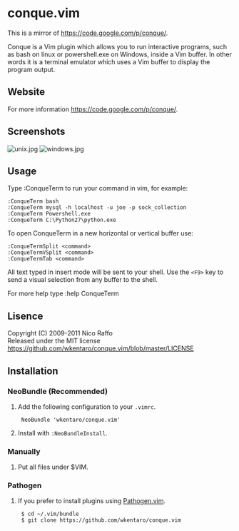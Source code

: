 conque.vim
===
This is a mirror of https://code.google.com/p/conque/.

Conque is a Vim plugin which allows you to run interactive programs, such as bash on linux or powershell.exe on Windows, inside a Vim buffer. In other words it is a terminal emulator which uses a Vim buffer to display the program output.


Website
---

For more information https://code.google.com/p/conque/.

Screenshots
---


![unix.jpg](http://conque.googlecode.com/svn/wiki/screenshot/unix.jpg)
![windows.jpg](http://conque.googlecode.com/svn/wiki/screenshot/windows.jpg)


Usage
---
Type :ConqueTerm <command> to run your command in vim, for example:

```vim
:ConqueTerm bash
:ConqueTerm mysql -h localhost -u joe -p sock_collection
:ConqueTerm Powershell.exe
:ConqueTerm C:\Python27\python.exe
```

To open ConqueTerm in a new horizontal or vertical buffer use:

```vim
:ConqueTermSplit <command>
:ConqueTermVSplit <command>
:ConqueTermTab <command>
```

All text typed in insert mode will be sent to your shell.
Use the `<F9>` key to send a visual selection from any buffer to the shell.

For more help type :help ConqueTerm

Lisence
---
Copyright (C) 2009-2011 Nico Raffo  
Released under the MIT license  
https://github.com/wkentaro/conque.vim/blob/master/LICENSE

Installation
---
### NeoBundle (Recommended)
1. Add the following configuration to your `.vimrc`.

        NeoBundle 'wkentaro/conque.vim'

2. Install with `:NeoBundleInstall`.

### Manually
1. Put all files under $VIM.

### Pathogen
1. If you prefer to install plugins using [Pathogen.vim](https://github.com/tpope/vim-pathogen).

        $ cd ~/.vim/bundle
        $ git clone https://github.com/wkentaro/conque.vim
  
